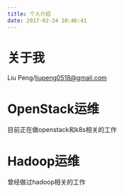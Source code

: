 ```yaml
---
title: 个人介绍
date: 2017-02-24 10:46:41
---
```

# 关于我
Liu Peng/liupeng0518@gmail.com
# OpenStack运维
目前正在做openstack和k8s相关的工作

# Hadoop运维
曾经做过hadoop相关的工作

#
